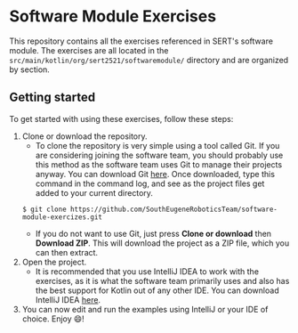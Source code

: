 # Software Module Exercises

This repository contains all the exercises referenced in SERT's software module. The exercises are all located in
the `src/main/kotlin/org/sert2521/softwaremodule/` directory and are organized by section.

## Getting started

To get started with using these exercises, follow these steps:

1. Clone or download the repository.
    * To clone the repository is very simple using a tool called Git. If you are considering joining the software team,
    you should probably use this method as the software team uses Git to manage their projects anyway. You can download
    Git [here](https://git-scm.com). Once downloaded, type this command in the command log, and see as the project files
    get added to your current directory.
    ```
    $ git clone https://github.com/SouthEugeneRoboticsTeam/software-module-exercizes.git
    ```
    * If you do not want to use Git, just press __Clone or download__ then __Download ZIP__. This will download the
    project as a ZIP file, which you can then extract.
2. Open the project.
    * It is recommended that you use IntelliJ IDEA to work with the exercises, as it is what the software team primarily
    uses and also has the best support for Kotlin out of any other IDE. You can download IntelliJ IDEA 
    [here](https://www.jetbrains.com/idea/).
3. You can now edit and run the examples using IntelliJ or your IDE of choice. Enjoy 😄!
